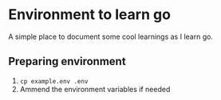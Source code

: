 # Environment to learn go

A simple place to document some cool learnings as I learn go.

## Preparing environment

1. ```cp example.env .env```
2. Ammend the environment variables if needed
